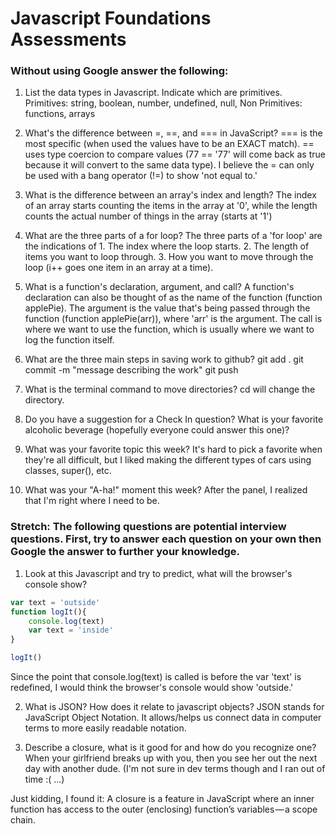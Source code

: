 # Javascript Foundations Assessments

### Without using Google answer the following:

1. List the data types in Javascript. Indicate which are primitives.
Primitives: string, boolean, number, undefined, null, Non Primitives: functions, arrays

2. What's the difference between =, ==, and === in JavaScript?
=== is the most specific (when used the values have to be an EXACT match).  == uses type coercion to compare values (77 == '77' will come back as true because it will convert to the same data type).  I believe the = can only be used with a bang operator (!=) to show 'not equal to.'

3. What is the difference between an array's index and length?
The index of an array starts counting the items in the array at '0', while the length counts the actual number of things in the array (starts at '1')

4. What are the three parts of a for loop?
The three parts of a 'for loop' are the indications of 1. The index where the loop starts. 2. The length of items you want to loop through. 3. How you want to move through the loop (i++ goes one item in an array at a time).

5. What is a function's declaration, argument, and call?
A function's declaration can also be thought of as the name of the function (function applePie).  The argument is the value that's being passed through the function (function applePie(arr)), where 'arr' is the argument.  The call is where we want to use the function, which is usually where we want to log the function itself.

6. What are the three main steps in saving work to github?
git add .
git commit -m "message describing the work"
git push

7. What is the terminal command to move directories?
cd will change the directory.

8. Do you have a suggestion for a Check In question?
What is your favorite alcoholic beverage (hopefully everyone could answer this one)?

9. What was your favorite topic this week?
It's hard to pick a favorite when they're all difficult, but I liked making the different types of cars using classes, super(), etc.

10. What was your "A-ha!" moment this week?
After the panel, I realized that I'm right where I need to be.

### Stretch: The following questions are potential interview questions. First, try to answer each question on your own then Google the answer to further your knowledge.

1. Look at this Javascript and try to predict, what will the browser's console show?

``` javascript
var text = 'outside'
function logIt(){
    console.log(text)
    var text = 'inside'
}

logIt()
```
Since the point that console.log(text) is called is before the var 'text' is redefined, I would think the browser's console would show 'outside.'

2. What is JSON? How does it relate to javascript objects?
JSON stands for JavaScript Object Notation.  It allows/helps us connect data in computer terms to more easily readable notation.

3. Describe a closure, what is it good for and how do you recognize one?
When your girlfriend breaks up with you, then you see her out the next day with another dude.  (I'm not sure in dev terms though and I ran out of time :( ...)

Just kidding, I found it: A closure is a feature in JavaScript where an inner function has access to the outer (enclosing) function’s variables — a scope chain.
